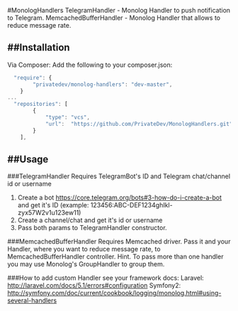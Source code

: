 #MonologHandlers
TelegramHandler - Monolog Handler to push notification to Telegram.
MemcachedBufferHandler - Monolog Handler that allows to reduce message rate.

##Installation
------------
Via Composer:
Add the following to your composer.json:

```js
  "require": {
        "privatedev/monolog-handlers": "dev-master",
    }
...
  "repositories": [
        {
            "type": "vcs",
            "url":  "https://github.com/PrivateDev/MonologHandlers.git"
        }
    ],
```

##Usage
------------
###TelegramHandler
Requires TelegramBot's ID and Telegram chat/channel id or username
1. Create a bot https://core.telegram.org/bots#3-how-do-i-create-a-bot and get it's ID (example: 123456:ABC-DEF1234ghIkl-zyx57W2v1u123ew11)
2. Create a channel/chat and get it's id or username
3. Pass both params to TelegramHandler constructor.

###MemcachedBufferHandler
Requires Memcached driver. Pass it and your Handler, where you want to reduce message rate, to MemcachedBufferHandler controller.
Hint. To pass more than one handler you may use Monolog's GroupHandler to group them.


###How to add custom Handler see your framework docs:
Laravel:  http://laravel.com/docs/5.1/errors#configuration
Symfony2: http://symfony.com/doc/current/cookbook/logging/monolog.html#using-several-handlers

